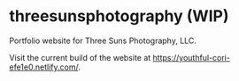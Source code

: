 # threesunsphotography (WIP)

Portfolio website for Three Suns Photography, LLC.

Visit the current build of the website at https://youthful-cori-efe1e0.netlify.com/.